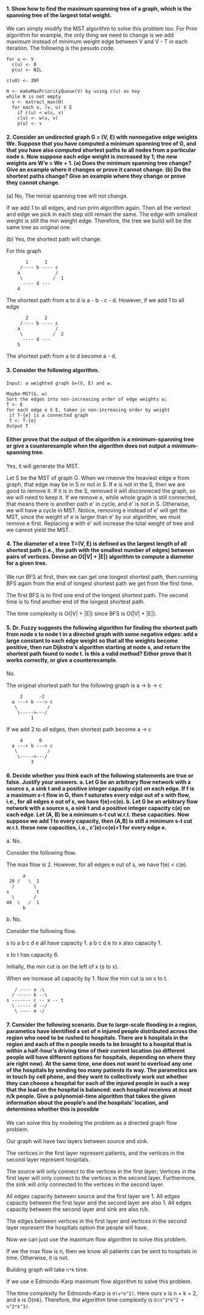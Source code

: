 #### 1. Show how to find the maximum spanning tree of a graph, which is the spanning tree of the largest total weight.

We can simply modify the MST algorithm to solve this problem too.
For Prim algorithm for example, the only thing we need to change is we add maximum instead of minimum weight edge between V and V - T in each iteration. The following is the pesudo code.

```
for u <- V
  c(u) <- 0
  p(u) <- NIL

c(u0) <- INF

H <- makeMaxPriorityQueue(V) by using c(u) as key
while H is not empty
  v <- extract_max(H)
  for each u, (v, u) ∈ E
    if c(u) < w(u, v)
    c(u) <- w(u, v)
    p(u) <- v
```

#### 2. Consider an undirected graph G = (V, E) with nonnegative edge weights We. Suppose that you have computed a minimum spanning tree of G, and that you have also computed shortest paths to all nodes from a particular node s. Now suppose each edge weight is increased by 1; the new weights are W’e = We + 1. (a) Does the minimum spanning tree change? Give an example where it changes or prove it cannot change. (b) Do the shortest paths change? Give an example where they change or prove they cannot change.

(a) No, The minial spanning tree will not change.

If we add 1 to all edges, and run prim algorithm again. Then all the vertext and edge we pick in each step still remain the same. The edge with smallest weight is still the min weight edge. Therefore, the tree we build will be the same tree as original one.

(b) Yes, the shortest path will change.

For this graph

```
       1      1
     /---- b ---- c
    a             /
     \           /  1
      ---- d ---
    4
```

The shortest path from a to d is a - b - c - d.
However, if we add 1 to all edge

```
       2      2
     /---- b ---- c
    a             /
     \           /  2
      ---- d ---
    5
```

The shortest path from a to d become a - d.

#### 3. Consider the following algorithm.

```
Input: a weighted graph G=(V, E) and w.

Maybe-MST(G, w)
Sort the edges into non-increasing order of edge weights w;
T <- E
for each edge e ∈ E, taken in non-increasing order by weight
 if T-{e} is a connected graph
 T <- T-{e}
Output T
```

#### Either prove that the output of the algorithm is a minimum-spanning tree or give a counterexample when the algorithm does not output a minimum-spanning tree.

Yes, it will generate the MST.

Let S be the MST of graph G. When we rmeove the heaviest edge e from graph, that edge may be in S or not in S. If e is not in the S, then we are good to remove it. If it is in the S, removed it will disconneced the graph, so we will need to keep it. If we remove e, while whole graph is still connected, that means there is another path e' in cycle, and e' is not in S. Otherwise, we will have a cycle in MST. Notice, removing e instead of e' will get the MST, since the weight of e is larger than e' by our algorithm, we must remove e first. Replacing e with e' will increase the total weight of tree and we cannot yield the MST.

#### 4. The diameter of a tree T=(V, E) is defined as the largest length of all shortest path (i.e., the path with the smallest number of edges) between pairs of vertices. Devise an O(|V| + |E|) algorithm to compute a diameter for a given tree.

We run BFS at first, then we can get one longest shortest path, then running BFS again from the end of longest shortest path we get from the first time.

The first BFS is to find one end of the longest shortest path. The second time is to find another end of the longest shortest path.

The time complexity is O(|V| + |E|) since BFS is O(|V| + |E|).

#### 5. Dr. Fuzzy suggests the following algorithm for finding the shortest path from node s to node t in a directed graph with some negative edges: add a large constant to each edge weight so that all the weights become positive, then run Dijkstra's algorithm starting at node s, and return the shortest path found to node t. Is this a valid method? Either prove that it works correctly, or give a counterexample.

No.

The original shortest path for the following graph is a -> b -> c

```
     2      -2
  a ---> b ---> c
   \           /
    \----->---/
         1
```

If we add 2 to all edges, then shortest path become a -> c

```
     4      0
  a ---> b ---> c
   \           /
    \----->---/
         3
```

#### 6. Decide whether you think each of the following statements are true or false. Justify your answers. a. Let G be an arbitrary flow network with a source s, a sink t and a positive integer capacity c(e) on each edge. If f is a maximum s-t flow in G, then f saturates every edge out of s with flow, i.e., for all edges e out of s, we have f(e)=c(e). b. Let G be an arbitrary flow network with a source s, a sink t and a positive integer capacity c(e) on each edge. Let (A, B) be a minimum s-t cut w.r.t. these capacities. Now suppose we add 1 to every capacity, then (A,B) is still a minimum s-t cut w.r.t. these new capacities, i.e., c’(e)=c(e)+1 for every edge e.

a. No.

Consider the following flow.

The max flow is 2. However, for all edges e out of s, we have f(e) < c(e).

```
      a
 20 /   \  1
  /       \
s          t
  \       /
40  \   /  1
      b
```

b. No.

Consider the following flow.

s to a b c d e all have capacity 1. a b c d e to x also capacity 1.

x to t has capacity 6.

Initially, the min cut is on the left of x (s to x).

When we increase all capacity by 1.
Now the min cut is on x to t.

```
   / ---- a -\
  / ----- b --\
s ------- c -- x -- t
  \ ----- d --/
   \ ---- e -/
```

#### 7. Consider the following scenario. Due to large-scale flooding in a region, parametics have identified a set of n injured people distributed across the region who need to be rushed to hospitals. There are k hospitals in the region and each of the n people needs to be brought to a hospital that is within a half-hour’s driving time of their current location (so different people will have different options for hospitals, depending on where they are right now). At the same time, one does not want to overload any one of the hospitals by sending too many patients its way. The parametics are in touch by cell phone, and they want to collectively work out whether they can choose a hospital for each of the injured people in such a way that the load on the hospital is balanced: each hospital receives at most n/k people. Give a polynomial-time algorithm that takes the given information about the people’s and the hospitals’ location, and determines whether this is possible

We can solve this by modeling the problem as a directed graph flow problem.

Our graph will have two layers between source and sink.

The vertices in the first layer represent patients, and the vertices in the second layer represent hospitals.

The source will only connect to the vertices in the first layer; Vertices in the first layer will only connect to the vertices in the second layer. Furthermore, the sink will only connected to the vertices in the second layer.

All edges capacity between source and the first layer are 1.
All edges capacity between the first layer and the second layer are also 1.
All edges capacity between the second layer and sink are also n/k.

The edges between vertices in the first layer and vertices in the second layer represent the hospitals option the people will have.

Now we can just use the maximum flow algorithm to solve this problem.

If we the max flow is n, then we know all patients can be sent to hospitals in time. Otherwise, it is not.

Building graph will take `n*k` time.

If we use e Edmonds-Karp maximum flow algorithm to solve this problem.

The time complexity for Edmonds-Karp is `O(v*e^2)`. Here ours v is n + k + 2, and e is O(nk).
Therefore, the algorithm time complexity is `O(n^3*k^2 + n^2*k^3)`.
